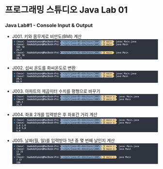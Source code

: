 # 프로그래밍 스튜디오 Java Lab 01

### Java Lab#1 - Console Input & Output
- J001. 키와 몸무게로 비만도(BMI) 계산
  ![J001](./captures/J001.png)

- J002. 섭씨 온도를 화씨온도로 변환
  ![J002](./captures/J002.png)

- J003. 아파트의 제곱미터 수치를 평형으로 바꾸기
  ![J003](./captures/J003.png)

- J004. 좌표 2개를 입력받은 후 좌표간 거리 계산
  ![J004](./captures/J004.png)

- J005. 날짜(월, 일)를 입력받아 1년 중 몇 번째 날인지 계산
  ![J005](./captures/J005.png)